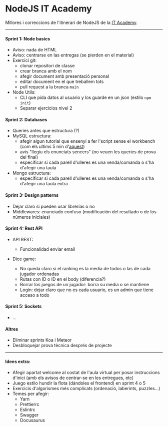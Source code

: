 # NodeJS IT Academy

Millores i correccions de l'itinerari de NodeJS de la [IT Academy](https://www.barcelonactiva.cat/es/itacademy).


___________________________


#### Sprint 1: Node basics

- Aviso: nada de HTML
- Aviso: centrarse en las entregas (se pierden en el material)
- Exercici git:
    - clonar repositori de classe
    - crear branca amb el nom
    - afegir document amb presentació personal
    - editar document en el que treballem tots
    - pull request a la branca `main`
- Node Utils: 
    - CLI que pida datos al usuario y los guarde en un json (estilo `npm init`)
    - Separar ejercicios nivel 2


#### Sprint 2: Databases

- Queries antes que estructura (?)
- MySQL estructura: 
    - afegir algun tutorial que ensenyi a fer l'script sense el workbench (com els ultims 5 min d'[aquest](https://www.youtube.com/watch?v=YkrtjGD9IHU))
    - avís "llegiu els enunciats sencers" (no veuen les queries de prova del final)
    - especificar si cada parell d'ulleres es una venda/comanda o s'ha d'afegir una taula
- Mongo estructura:
    - especificar si cada parell d'ulleres es una venda/comanda o s'ha d'afegir una taula extra


#### Sprint 3: Design patterns

- Dejar claro si pueden usar librerías o no
- Middlewares: enunciado confuso (modificación del resultado o de los números iniciales)


#### Sprint 4: Rest API

- API REST: 
    - Funcionalidad enviar email

- Dice game: 
    - No queda claro si el ranking es la media de todos o las de cada jugador ordenadas
    - Rutas con ID o ID en el body (diferencia?)
    - Borrar los juegos de un jugador: borra su media o se mantiene
    - Login: dejar claro que no es cada usuario, es un admin que tiene acceso a todo


#### Sprint 5: Sockets

- ...

#### Altres

- Eliminar sprints Koa i Meteor
- Desbloquejar prova tècnica després de projecte


___________________________


#### Idees extra:

- Afegir apartat welcome al costat de l'aula virtual per posar instruccions d'inici (amb els avisos de centrar-se en les entregues, etc)
- Juego estilo hundir la flota (dándoles el frontend) en sprint 4 o 5
- Exercicis d'algorismes més complicats (ordenació, laberints, puzzles...)
- Temes per afegir:
    - Yarn
    - Prettierrc
    - Eslintrc
    - Swagger
    - Docusaurus